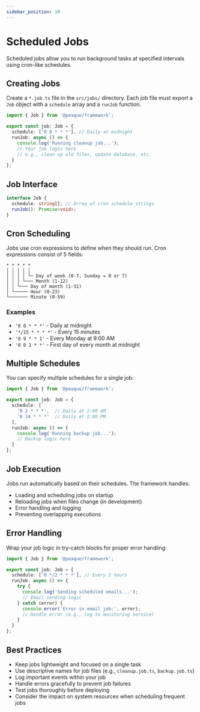 ```yaml
---
sidebar_position: 10
---
```


# Scheduled Jobs

Scheduled jobs allow you to run background tasks at specified intervals using cron-like schedules.

## Creating Jobs

Create a `*.job.ts` file in the `src/jobs/` directory. Each job file must export a `Job` object with a `schedule` array and a `runJob` function.

```typescript title="src/jobs/cleanup.job.ts"
import { Job } from '@peaque/framework';

export const job: Job = {
  schedule: ['0 0 * * *'], // Daily at midnight
  runJob: async () => {
    console.log('Running cleanup job...');
    // Your job logic here
    // e.g., clean up old files, update database, etc.
  }
};
```

## Job Interface

```typescript
interface Job {
  schedule: string[]; // Array of cron schedule strings
  runJob(): Promise<void>;
}
```

## Cron Scheduling

Jobs use cron expressions to define when they should run. Cron expressions consist of 5 fields:

```
* * * * *
│ │ │ │ │
│ │ │ │ └─ Day of week (0-7, Sunday = 0 or 7)
│ │ │ └─── Month (1-12)
│ │ └─── Day of month (1-31)
│ └───── Hour (0-23)
└─────── Minute (0-59)
```

### Examples

- `'0 0 * * *'` - Daily at midnight
- `'*/15 * * * *'` - Every 15 minutes
- `'0 9 * * 1'` - Every Monday at 9:00 AM
- `'0 0 1 * *'` - First day of every month at midnight

## Multiple Schedules

You can specify multiple schedules for a single job:

```typescript title="src/jobs/backup.job.ts"
import { Job } from '@peaque/framework';

export const job: Job = {
  schedule: [
    '0 2 * * *',  // Daily at 2:00 AM
    '0 14 * * *'  // Daily at 2:00 PM
  ],
  runJob: async () => {
    console.log('Running backup job...');
    // Backup logic here
  }
};
```

## Job Execution

Jobs run automatically based on their schedules. The framework handles:

- Loading and scheduling jobs on startup
- Reloading jobs when files change (in development)
- Error handling and logging
- Preventing overlapping executions

## Error Handling

Wrap your job logic in try-catch blocks for proper error handling:

```typescript title="src/jobs/email.job.ts"
import { Job } from '@peaque/framework';

export const job: Job = {
  schedule: ['0 */2 * * *'], // Every 2 hours
  runJob: async () => {
    try {
      console.log('Sending scheduled emails...');
      // Email sending logic
    } catch (error) {
      console.error('Error in email job:', error);
      // Handle error (e.g., log to monitoring service)
    }
  }
};
```

## Best Practices

- Keep jobs lightweight and focused on a single task
- Use descriptive names for job files (e.g., `cleanup.job.ts`, `backup.job.ts`)
- Log important events within your job
- Handle errors gracefully to prevent job failures
- Test jobs thoroughly before deploying
- Consider the impact on system resources when scheduling frequent jobs
